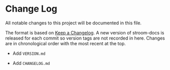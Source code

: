 # Change Log
All notable changes to this project will be documented in this file.

The format is based on [Keep a Changelog](http://keepachangelog.com/).
A new version of stroom-docs is released for each commit so version tags
are not recorded in here. Changes are in chronological order with the most
recent at the top.

* Add `VERSION.md`

* Add `CHANGELOG.md`
